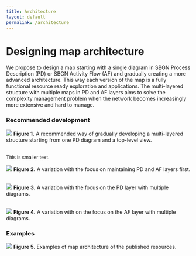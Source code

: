 ```yaml
---
title: Architecture
layout: default
permalink: /architecture
---
```


# Designing map architecture

We propose to design a map starting with a single diagram in SBGN Process Description (PD) or SBGN Activity Flow (AF) and gradually creating a more advanced architecture. This way each version of the map is a fully functional resource ready exploration and applications. The multi-layered structure with multiple maps in PD and AF layers aims to solve the complexity management problem when the network becomes increasingly more extensive and hard to manage.

### Recommended development

![](../images/guidelines/design1.png)
**Figure 1.** A recommended way of gradually developing a multi-layered structure starting from one PD diagram and a top-level view.
<br/>
<br/> 

<font size="-1">This is smaller text.</font>

![](../images/guidelines/design1.png)
**Figure 2.** A variation with the focus on maintaining PD and AF layers first.
<br/>
<br/>

![](../images/guidelines/design2.png)
**Figure 3.** A variation with the focus on the PD layer with multiple diagrams.
<br/>
<br/>

![](../images/guidelines/design3.png)
**Figure 4.** A variation with on the focus on the AF layer with multiple diagrams.
<br/>

### Examples

![](../images/guidelines/7maps.png)
**Figure 5.** Examples of map architecture of the published resources.


